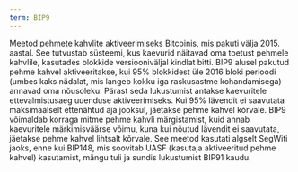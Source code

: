```yaml
---
term: BIP9
---
```


Meetod pehmete kahvlite aktiveerimiseks Bitcoinis, mis pakuti välja 2015. aastal. See tutvustab süsteemi, kus kaevurid näitavad oma toetust pehmele kahvlile, kasutades blokkide versiooniväljal kindlat bitti. BIP9 alusel pakutud pehme kahvel aktiveeritakse, kui 95% blokkidest üle 2016 bloki perioodi (umbes kaks nädalat, mis langeb kokku iga raskusastme kohandamisega) annavad oma nõusoleku. Pärast seda lukustumist antakse kaevuritele ettevalmistusaeg uuenduse aktiveerimiseks. Kui 95% lävendit ei saavutata maksimaalselt ettenähtud aja jooksul, jäetakse pehme kahvel kõrvale. BIP9 võimaldab korraga mitme pehme kahvli märgistamist, kuid annab kaevuritele märkimisväärse võimu, kuna kui nõutud lävendit ei saavutata, jäetakse pehme kahvel lihtsalt kõrvale. See meetod kasutati algselt SegWiti jaoks, enne kui BIP148, mis soovitab UASF (kasutaja aktiveeritud pehme kahvel) kasutamist, mängu tuli ja sundis lukustumist BIP91 kaudu.